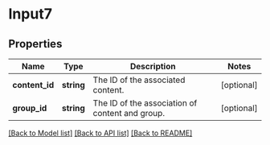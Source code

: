 # Input7

## Properties
Name | Type | Description | Notes
------------ | ------------- | ------------- | -------------
**content_id** | **string** | The ID of the associated content. | [optional] 
**group_id** | **string** | The ID of the association of content and group. | [optional] 

[[Back to Model list]](../README.md#documentation-for-models) [[Back to API list]](../README.md#documentation-for-api-endpoints) [[Back to README]](../README.md)


